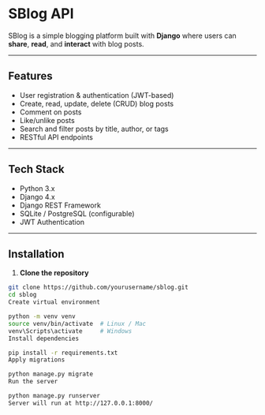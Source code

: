# SBlog API

SBlog is a simple blogging platform built with **Django** where users can **share**, **read**, and **interact** with blog posts.

---

## Features

- User registration & authentication (JWT-based)
- Create, read, update, delete (CRUD) blog posts
- Comment on posts
- Like/unlike posts
- Search and filter posts by title, author, or tags
- RESTful API endpoints

---

## Tech Stack

- Python 3.x  
- Django 4.x  
- Django REST Framework  
- SQLite / PostgreSQL (configurable)  
- JWT Authentication  

---

## Installation

1. **Clone the repository**
```bash
git clone https://github.com/yourusername/sblog.git
cd sblog
Create virtual environment

python -m venv venv
source venv/bin/activate  # Linux / Mac
venv\Scripts\activate     # Windows
Install dependencies

pip install -r requirements.txt
Apply migrations

python manage.py migrate
Run the server

python manage.py runserver
Server will run at http://127.0.0.1:8000/

